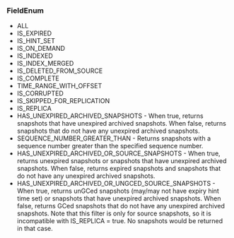 ### FieldEnum
- ALL
- IS_EXPIRED
- IS_HINT_SET
- IS_ON_DEMAND
- IS_INDEXED
- IS_INDEX_MERGED
- IS_DELETED_FROM_SOURCE
- IS_COMPLETE
- TIME_RANGE_WITH_OFFSET
- IS_CORRUPTED
- IS_SKIPPED_FOR_REPLICATION
- IS_REPLICA
- HAS_UNEXPIRED_ARCHIVED_SNAPSHOTS - When true, returns snapshots that have unexpired archived snapshots.
 When false, returns snapshots that do not have any unexpired archived
 snapshots.
- SEQUENCE_NUMBER_GREATER_THAN - Returns snapshots with a sequence number greater than the
 specified sequence number.
- HAS_UNEXPIRED_ARCHIVED_OR_SOURCE_SNAPSHOTS - When true, returns unexpired snapshots or snapshots that
 have unexpired archived snapshots.
 When false, returns expired snapshots and snapshots that
 do not have any unexpired archived snapshots.
- HAS_UNEXPIRED_ARCHIVED_OR_UNGCED_SOURCE_SNAPSHOTS - When true, returns unGCed snapshots (may/may not have expiry hint time
 set) or snapshots that have unexpired archived snapshots.
 When false, returns GCed snapshots that do not have any unexpired
 archived snapshots.
 Note that this filter is only for source snapshots, so it is
 incompatible with IS_REPLICA = true. No snapshots would be returned in
 that case.

